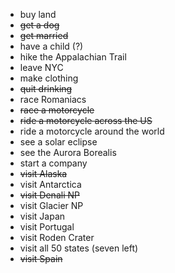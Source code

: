 - buy land
- ~~get a dog~~
- ~~get married~~
- have a child (?)
- hike the Appalachian Trail
- leave NYC
- make clothing
- ~~quit drinking~~
- race Romaniacs
- ~~race a motorcycle~~
- ~~ride a motorcycle across the US~~
- ride a motorcycle around the world
- see a solar eclipse
- see the Aurora Borealis
- start a company
- ~~visit Alaska~~
- visit Antarctica
- ~~visit Denali NP~~
- visit Glacier NP
- visit Japan
- visit Portugal
- visit Roden Crater
- visit all 50 states (seven left)
- ~~visit Spain~~
